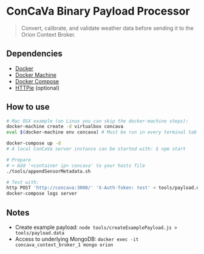 # ConCaVa Binary Payload Processor

> Convert, calibrate, and validate weather data before sending it to the Orion Context Broker.

## Dependencies

- [Docker](http://docs.docker.com/)
- [Docker Machine](https://docs.docker.com/machine/)
- [Docker Compose](http://docs.docker.com/compose/)
- [HTTPie](https://github.com/jkbrzt/httpie) (optional)

## How to use

```bash
# Mac OSX example (on Linux you can skip the docker-machine steps):
docker-machine create -d virtualbox concava
eval $(docker-machine env concava) # Must be run in every terminal tab

docker-compose up -d
# A local ConCaVa server instance can be started with: $ npm start

# Prepare
# > Add '<container ip> concava' to your hosts file
./tools/appendSensorMetadata.sh

# Test with:
http POST 'http://concava:3000/' 'X-Auth-Token: test' < tools/payload.data
docker-compose logs server
```

## Notes

- Create example payload: `node tools/createExamplePayload.js > tools/payload.data`
- Access to underlying MongoDB: `docker exec -it concava_context_broker_1 mongo orion`
